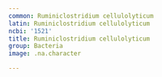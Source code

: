 ```yaml
---
common: Ruminiclostridium cellulolyticum
latin: Ruminiclostridium cellulolyticum
ncbi: '1521'
title: Ruminiclostridium cellulolyticum
group: Bacteria
image: .na.character

---
```

